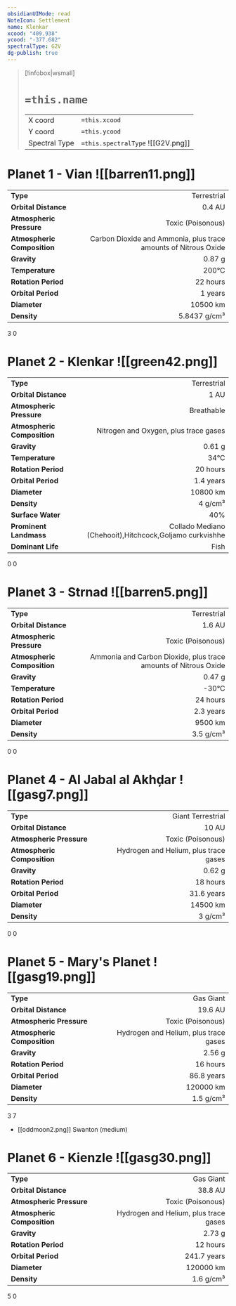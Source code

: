 ```yaml
---
obsidianUIMode: read
NoteIcon: Settlement
name: Klenkar
xcood: "409.938"
ycood: "-377.682"
spectralType: G2V
dg-publish: true
---
```

> [!infobox|wsmall]
> # `=this.name`
> | | |
> | - | - |
> | X coord | `=this.xcood` |
> | Y coord| `=this.ycood` |
> | Spectral Type | `=this.spectralType` ![[G2V.png]] |

# Planet 1 - Vian ![[barren11.png]]
|                             |                           |
| --------------------------- | -------------------------:|
| **Type**                    |             Terrestrial |
| **Orbital Distance**        |   0.4 AU |
| **Atmospheric Pressure**    |       Toxic (Poisonous) |
| **Atmospheric Composition** |      Carbon Dioxide and Ammonia, plus trace amounts of Nitrous Oxide |
| **Gravity**                 |        0.87 g |
| **Temperature**             |    200°C |
| **Rotation Period**         |  22 hours |
| **Orbital Period** | 1 years |
| **Diameter**                |      10500 km | 
| **Density**                 |    5.8437 g/cm³ |



3
0



# Planet 2 - Klenkar ![[green42.png]]
|                             |                           |
| --------------------------- | -------------------------:|
| **Type**                    |             Terrestrial |
| **Orbital Distance**        |   1 AU |
| **Atmospheric Pressure**    |       Breathable |
| **Atmospheric Composition** |      Nitrogen and Oxygen, plus trace gases |
| **Gravity**                 |        0.61 g |
| **Temperature**             |    34°C |
| **Rotation Period**         |  20 hours |
| **Orbital Period** | 1.4 years |
| **Diameter**                |      10800 km | 
| **Density**                 |    4 g/cm³ |
| **Surface Water**           |           40% | 
| **Prominent Landmass**      |         Collado Mediano (Chehooit),Hitchcock,Goljamo curkvishhe | 
| **Dominant Life**           |         Fish |



0
0



# Planet 3 - Strnad ![[barren5.png]]
|                             |                           |
| --------------------------- | -------------------------:|
| **Type**                    |             Terrestrial |
| **Orbital Distance**        |   1.6 AU |
| **Atmospheric Pressure**    |       Toxic (Poisonous) |
| **Atmospheric Composition** |      Ammonia and Carbon Dioxide, plus trace amounts of Nitrous Oxide |
| **Gravity**                 |        0.47 g |
| **Temperature**             |    -30°C |
| **Rotation Period**         |  24 hours |
| **Orbital Period** | 2.3 years |
| **Diameter**                |      9500 km | 
| **Density**                 |    3.5 g/cm³ |



0
0



# Planet 4 - Al Jabal al Akhḑar ![[gasg7.png]]
|                             |                           |
| --------------------------- | -------------------------:|
| **Type**                    |             Giant Terrestrial |
| **Orbital Distance**        |   10 AU |
| **Atmospheric Pressure**    |       Toxic (Poisonous) |
| **Atmospheric Composition** |      Hydrogen and Helium, plus trace gases |
| **Gravity**                 |        0.62 g |
| **Rotation Period**         |  18 hours |
| **Orbital Period** | 31.6 years |
| **Diameter**                |      14500 km | 
| **Density**                 |    3 g/cm³ |



0
0



# Planet 5 - Mary's Planet ![[gasg19.png]]
|                             |                           |
| --------------------------- | -------------------------:|
| **Type**                    |             Gas Giant |
| **Orbital Distance**        |   19.6 AU |
| **Atmospheric Pressure**    |       Toxic (Poisonous) |
| **Atmospheric Composition** |      Hydrogen and Helium, plus trace gases |
| **Gravity**                 |        2.56 g |
| **Rotation Period**         |  16 hours |
| **Orbital Period** | 86.8 years |
| **Diameter**                |      120000 km | 
| **Density**                 |    1.5 g/cm³ |



3
7

- [[oddmoon2.png]] Swanton (medium)

# Planet 6 - Kienzle ![[gasg30.png]]
|                             |                           |
| --------------------------- | -------------------------:|
| **Type**                    |             Gas Giant |
| **Orbital Distance**        |   38.8 AU |
| **Atmospheric Pressure**    |       Toxic (Poisonous) |
| **Atmospheric Composition** |      Hydrogen and Helium, plus trace gases |
| **Gravity**                 |        2.73 g |
| **Rotation Period**         |  12 hours |
| **Orbital Period** | 241.7 years |
| **Diameter**                |      120000 km | 
| **Density**                 |    1.6 g/cm³ |



5
0



